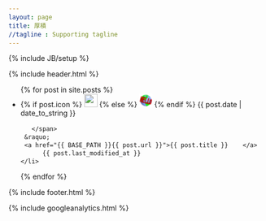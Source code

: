 ```yaml
---
layout: page
title: 厚積
//tagline : Supporting tagline
---
```

<div id = "index-whole">

{% include JB/setup %}

{% include header.html %}

<ul class="posts">
  {% for post in site.posts %}
  <div class = "ind-posts">
    <li>
       <span>
       {% if post.icon %}
          <img src = "/assets/img/Icon/{{post.icon}}" height = "26"  width = "26">
       {% else %}
          <img src = "/assets/img/Icon/default.png" height = "26" width = "26">
       {% endif %}
          {{ post.date | date_to_string }}

       </span> 
     &raquo;
     <a href="{{ BASE_PATH }}{{ post.url }}">{{ post.title }}    </a>
          {{ post.last_modified_at }}
    </li>
  </div>
  {% endfor %}
</ul>

{% include footer.html %}

{% include googleanalytics.html %}
</div>
